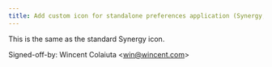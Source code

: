 ```yaml
---
title: Add custom icon for standalone preferences application (Synergy, 0bd5383)
---
```


This is the same as the standard Synergy icon.

Signed-off-by: Wincent Colaiuta &lt;win@wincent.com&gt;
